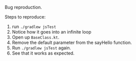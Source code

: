 Bug reproduction.

Steps to reproduce:

1. run `./gradlew jsTest`
2. Notice how it goes into an infinite loop
3. Open up `BaseClass.kt`.
4. Remove the default parameter from the sayHello function.
5. Run `./gradlew jsTest` again.
6. See that it works as expected.
